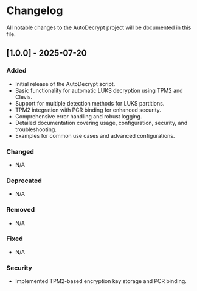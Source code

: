 # Changelog

All notable changes to the AutoDecrypt project will be documented in this file.

## [1.0.0] - 2025-07-20
### Added
- Initial release of the AutoDecrypt script.
- Basic functionality for automatic LUKS decryption using TPM2 and Clevis.
- Support for multiple detection methods for LUKS partitions.
- TPM2 integration with PCR binding for enhanced security.
- Comprehensive error handling and robust logging.
- Detailed documentation covering usage, configuration, security, and troubleshooting.
- Examples for common use cases and advanced configurations.

### Changed
- N/A

### Deprecated
- N/A

### Removed
- N/A

### Fixed
- N/A

### Security
- Implemented TPM2-based encryption key storage and PCR binding.
